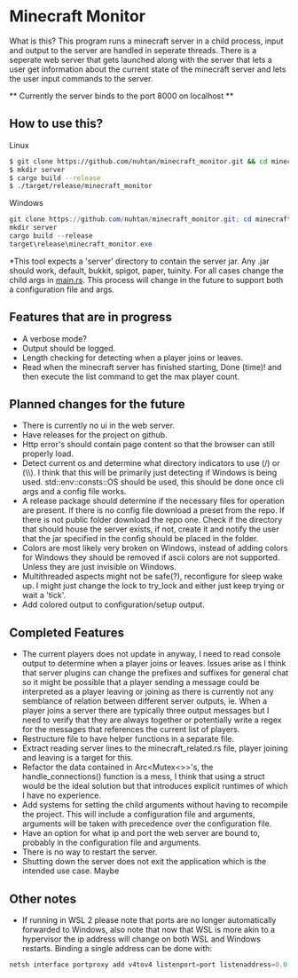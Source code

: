 # Minecraft Monitor

What is this? This program runs a minecraft server in a child process, input and output to the server are handled in seperate threads. There is a seperate web server that gets launched along with the server that lets a user get information about the current state of the minecraft server and lets the user input commands to the server.

** Currently the server binds to the port 8000 on localhost **

## How to use this?
Linux
```bash
$ git clone https://github.com/nuhtan/minecraft_monitor.git && cd minecraft_monitor
$ mkdir server
$ cargo build --release
$ ./target/release/minecraft_monitor
```

Windows
```powershell
git clone https://github.com/nuhtan/minecraft_monitor.git; cd minecraft_monitor
mkdir server
cargo build --release
target\release\minecraft_monitor.exe
```
\*This tool expects a 'server' directory to contain the server jar. Any .jar should work, default, bukkit, spigot, paper, tuinity. For all cases change the child args in [main.rs](src/main.rs). This process will change in the future to support both a configuration file and args.

## Features that are in progress
- A verbose mode?
- Output should be logged.
- Length checking for detecting when a player joins or leaves.
- Read when the minecraft server has finished starting, Done (time)! and then execute the list command to get the max player count.

## Planned changes for the future
- There is currently no ui in the web server.
- Have releases for the project on github.
- Http error's should contain page content so that the browser can still properly load.
- Detect current os and determine what directory indicators to use (/) or (\\\\). I think that this will be primarily just detecting if Windows is being used. std::env::consts::OS should be used, this should be done once cli args and a config file works.
- A release package should determine if the necessary files for operation are present. If there is no config file download a preset from the repo. If there is not public folder download the repo one. Check if the directory that should house the server exists, if not, create it and notify the user that the jar specified in the config should be placed in the folder.
- Colors are most likely very broken on Windows, instead of adding colors for Windows they should be removed if ascii colors are not supported. Unless they are just invisible on Windows.
- Multithreaded aspects might not be safe(?), reconfigure for sleep wake up. I might just change the lock to try_lock and either just keep trying or wait a 'tick'.
- Add colored output to configuration/setup output.

## Completed Features
- The current players does not update in anyway, I need to read console output to determine when a player joins or leaves. Issues arise as I think that server plugins can change the prefixes and suffixes for general chat so it might be possible that a player sending a message could be interpreted as a player leaving or joining as there is currently not any semblance of relation between different server outputs, ie. When a player joins a server there are typically three output messages but I need to verify that they are always together or potentially write a regex for the messages that references the current list of players.
- Restructure file to have helper functions in a separate file.
- Extract reading server lines to the minecraft_related.rs file, player joining and leaving is a target for this.
- Refactor the data contained in Arc<Mutex<>>'s, the handle_connections() function is a mess, I think that using a struct would be the ideal solution but that introduces explicit runtimes of which I have no experience.
- Add systems for setting the child arguments without having to recompile the project. This will include a configuration file and arguments, arguments will be taken with precedence over the configuration file.
- Have an option for what ip and port the web server are bound to, probably in the configuration file and arguments.
- There is no way to restart the server.
- Shutting down the server does not exit the application which is the intended use case. Maybe

## Other notes
- If running in WSL 2 please note that ports are no longer automatically forwarded to Windows, also note that now that WSL is more akin to a hypervisor the ip address will change on both WSL and Windows restarts. Binding a single address can be done with: 
```powershell
netsh interface portproxy add v4tov4 listenport=port listenaddress=0.0.0.0 connectport=port connectaddress=WSLAddress
```